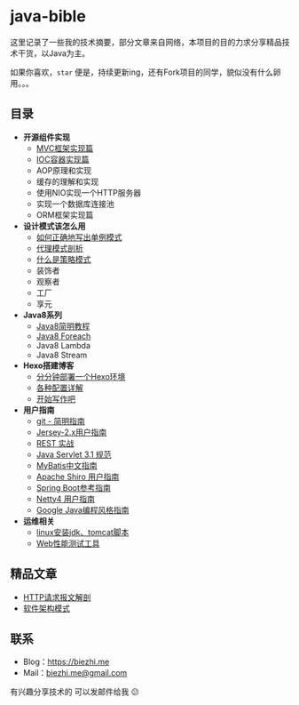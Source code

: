 # java-bible

这里记录了一些我的技术摘要，部分文章来自网络，本项目的目的力求分享精品技术干货，以Java为主。

如果你喜欢，`star` 便是，持续更新ing，还有Fork项目的同学，貌似没有什么卵用。。。

## 目录

* **开源组件实现**
	* [MVC框架实现篇](mvc/index.md)
	* [IOC容器实现篇](ioc/index.md)
	* AOP原理和实现
	* 缓存的理解和实现
	* 使用NIO实现一个HTTP服务器
	* 实现一个数据库连接池
	* ORM框架实现篇
* **设计模式该怎么用**
	* [如何正确地写出单例模式](designpatterns/singleton.md)
	* [代理模式剖析](designpatterns/proxy.md)
	* [什么是策略模式](designpatterns/stratege.md)
	* 装饰者
	* 观察者
	* 工厂
	* 享元
* **Java8系列**
	* [Java8简明教程](java8/java8-guide.md)
	* [Java8 Foreach](java8/foreach.md)
	* Java8 Lambda
	* Java8 Stream
* **Hexo搭建博客**
	* [分分钟部署一个Hexo环境](hexo/hello.md)
	* [各种配置详解](hexo/config.md)
	* [开始写作吧](hexo/writing.md)
* **用户指南**
	* [git - 简明指南](git/guide.md) 
	* [Jersey-2.x用户指南](https://waylau.gitbooks.io/jersey-2-user-guide/content/index.html)
	* [REST 实战](https://waylau.gitbooks.io/rest-in-action/content/)
	* [Java Servlet 3.1 规范](https://github.com/waylau/servlet-3.1-specification)
	* [MyBatis中文指南](http://mybatis.github.io/mybatis-3/zh/index.html)
	* [Apache Shiro 用户指南](https://github.com/waylau/apache-shiro-1.2.x-reference)
	* [Spring Boot参考指南](https://github.com/qibaoguang/Spring-Boot-Reference-Guide/blob/master/SUMMARY.md)
	* [Netty4 用户指南](https://github.com/waylau/netty-4-user-guide/blob/master/SUMMARY.md)
	* [Google Java编程风格指南](user_guide/google-java8-guide.md)
* **运维相关**
	* [linux安装jdk、tomcat脚本](shell/install_jdk_tomcat.sh)
	* [Web性能测试工具](web/test_tool.md)

## 精品文章

* [HTTP请求报文解剖](articles/request_message.md)
* [软件架构模式](articles/software_architecture_patterns.md)


## 联系

- Blog：https://biezhi.me
- Mail：biezhi.me@gmail.com

有兴趣分享技术的 可以发邮件给我 :confused:
